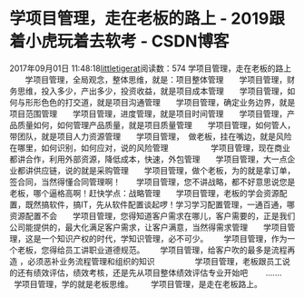 # 学项目管理，走在老板的路上 - 2019跟着小虎玩着去软考 - CSDN博客
2017年09月01日 11:48:18[littletigerat](https://me.csdn.net/littletigerat)阅读数：574
学项目管理，走在老板的路上
       学项目管理，全局观念，整体思维，就是：项目整体管理
      学项目管理，财务思维，投入多少，产出多少，投资收益，就是项目成本管理
      学项目管理，如何与形形色色的打交道，就是项目沟通管理
      学项目管理，确定业务边界，就是项目范围管理
      学项目管理，进度管理，就是项目时间管理
      学项目管理，产品质量如何，如何管理产品质量，就是项目质量管理
      学项目管理，如何管人，带团队，就是项目人力资源管理
      学项目管理，  做老板，挂在嘴边，就是风险在哪里，如何识别，如何应对，说的风险管理            
      学项目管理，现在商业都讲合作，利用外部资源，降低成本，快速，外包管理
      学项目管理，大一点企业都讲供应链，说的就是采购管理
      学项目管理，做个老板，为的就是拿订单，签合同，当然得懂合同管理啊！
      学项目管理，您不讲战略，都不好意思说您是老板，哪个逼格高啊！赶快学点：战略管理
      学项目管理，老板的学会资源配置，既然搞软件，搞IT，先从软件配置谈起啰！学习学习配置管理，一通百通，哪资源配置不会
      学项目管理，您得知道客户需求在哪儿，客户需要的，正是我们公司能提供的，最大化满足客户需求，让客户满意，当然得需求管理
      学项目管理，这是一个知识产权的时代，学知识管理，必不可少。
      学项目管理，作为一个老板，您得给员工讲职业道德规范。
      学项目管理，给客户吹的最多是流程再造 ，必须恶补业务流程管理和组织的知识           
      学项目管理，老板跟员工说的还有绩效评估，绩效考核，还是先从项目整体绩效评估专业开始吧
       .......
       学项目管理，学的就是老板思维。
       学项目管理，是走在老板路上。
